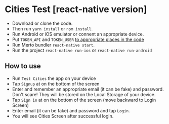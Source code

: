 # Cities Test [react-native version]

* Download or clone the code.
* Then run `yarn install` or `npm install`.
* Run Android or iOS emulator or connent an appropriate device.
* Put `TOKEN_API` and `TOKEN_USER` [to appropriate places in the code](https://github.com/VS-work/test-cities/blob/master/src/pages/Cities.js#L20-L22)
* Run Merto bundler `react-native start`.
* Run the project `react-native run-ios` or `react-native run-android`

## How to use

* Run `Test Cities` the app on your device
* Tap `Signup` at on the bottom of the screen
* Enter and remember an appropriate email (it can be fake) and password. Don't scare! They will be stored on the Local Storage of your device.
* Tap `Sign in` at on the bottom of the screen (move backward to Login Screen)
* Enter email (it can be fake) and password and tap `Login`.
* You will see Cities Screen after successful login.

